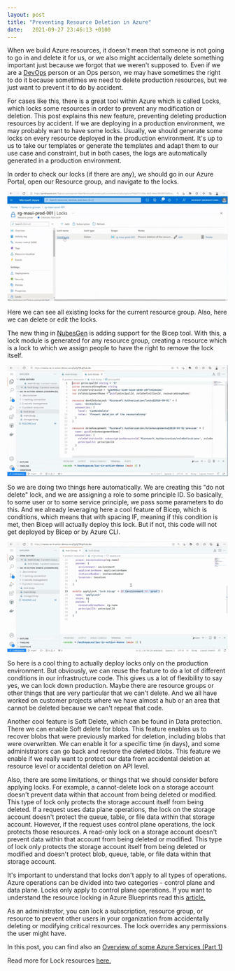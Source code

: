 ```yaml
---
layout: post
title: "Preventing Resource Deletion in Azure"
date:   2021-09-27 23:46:13 +0100
---
```


When we build Azure resources, it doesn't mean that someone is not going to go in and delete it for us, or we also might accidentally delete something important just because we forgot that we weren't supposed to. Even if we are a [DevOps](https://mohamedradwan.com/posts/devops-tutorial-for-beginners-developing-ci-cd-pipelines-continuous-integration-and-deployment/) person or an Ops person, we may have sometimes the right to do it because sometimes we need to delete production resources, but we just want to prevent it to do by accident. 

For cases like this, there is a great tool within Azure which is called Locks, which locks some resources in order to prevent any modification or deletion. This post explains this new feature, preventing deleting production resources by accident. If we are deploying in a production environment, we may probably want to have some locks. Usually, we should generate some locks on every resource deployed in the production environment. It's up to us to take our templates or generate the templates and adapt them to our use case and constraint, but in both cases, the logs are automatically generated in a production environment. 

In order to check our locks (if there are any), we should go in our Azure Portal, open our Resource group, and navigate to the locks.

![Image 1 - Example Lock on resource](/assets/images/2021/09/Image-1-Example-Lock-on-resource.png)

Here we can see all existing locks for the current resource group. Also, here we can delete or edit the locks. 

The new thing in [NubesGen](https://www.nubesgen.com/) is adding support for the Bicep tool. With this, a lock module is generated for any resource group, creating a resource which is a lock to which we assign people to have the right to remove the lock itself.

![Image 2 - doNotDelete lock and roleAssignment](/assets/images/2021/09/Image-2-doNotDelete-lock-and-roleAssignment.png)

So we are doing two things here automatically. We are creating this "do not delete" lock, and we are assigning a role to some principle ID. So basically, to some user or to some service principle, we pass some parameters to do this. And we already leveraging here a cool feature of Bicep, which is conditions, which means that with spacing IF, meaning if this condition is met, then Bicep will actually deploy this lock. But if not, this code will not get deployed by Bicep or by Azure CLI.

![Image 3 - Condition for deploying the lock](/assets/images/2021/09/Image-3-Condition-for-deploying-the-lock.png)

So here is a cool thing to actually deploy locks only on the production environment. But obviously, we can reuse the feature to do a lot of different conditions in our infrastructure code. This gives us a lot of flexibility to say yes, we can lock down production. Maybe there are resource groups or other things that are very particular that we can't delete. And we all have worked on customer projects where we have almost a hub or an area that cannot be deleted because we can't repeat that code. 

Another cool feature is Soft Delete, which can be found in Data protection. There we can enable Soft delete for blobs. This feature enables us to recover blobs that were previously marked for deletion, including blobs that were overwritten. We can enable it for a specific time (in days), and some administrators can go back and restore the deleted blobs. This feature we enable if we really want to protect our data from accidental deletion at resource level or accidental deletion on API level.

Also, there are some limitations, or things that we should consider before applying locks. For example, a cannot-delete lock on a storage account doesn't prevent data within that account from being deleted or modified. This type of lock only protects the storage account itself from being deleted. If a request uses data plane operations, the lock on the storage account doesn't protect the queue, table, or file data within that storage account. However, if the request uses control plane operations, the lock protects those resources. A read-only lock on a storage account doesn't prevent data within that account from being deleted or modified. This type of lock only protects the storage account itself from being deleted or modified and doesn't protect blob, queue, table, or file data within that storage account.

It's important to understand that locks don't apply to all types of operations. Azure operations can be divided into two categories - control plane and data plane. Locks only apply to control plane operations. If you want to understand the resource locking in Azure Blueprints read this [article.](https://docs.microsoft.com/en-us/azure/governance/blueprints/concepts/resource-locking)

As an administrator, you can lock a subscription, resource group, or resource to prevent other users in your organization from accidentally deleting or modifying critical resources. The lock overrides any permissions the user might have.

In this post, you can find also an [Overview of some Azure Services (Part 1)](https://mohamedradwan.com/posts/overview-for-some-azure-services-part-1/)

Read more for Lock resources [here.](https://docs.microsoft.com/en-us/azure/azure-resource-manager/management/lock-resources?tabs=json&wt.mc_id=devops-42208-cxa)
